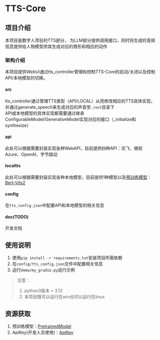 # TTS-Core
## 项目介绍
本项目是数字人项目的TTS部分， 为LLM部分提供调用接口，同时将生成的音频信息提供给人物模型供其生成对应的唇形和相应的动作
### 架构介绍
本项目提供WebUi通过tts_controller管理和控制TTS-Core的启动/关闭以及控制API/本地模型的切换。

#### src
tts_controller通过管理TTS类型（API/LOCAL）从而修改相应的TTS具体实现，并通过generate_speech来生成对应的声音至`./out`目录下 \
API或本地模型的具体实现都需要通过继承ConfigurableModel/GenerativeModel实现对应的接口（_initialize和synthesize）

#### api
此处可以根据需要封装实现各种WebAPI，目前提供四种API：讯飞、微软Azure、OpenAI、字节跳动

#### localtts
此处可以根据需要封装实现各种本地模型，目前提供1种模型以及[预训练模型](#资源获取)：[Bert-Vits2](https://github.com/fishaudio/Bert-VITS2)

#### config
在`tts_config.json`中配置API和本地模型的相关信息

#### doc(TODO)
开发文档

## 使用说明
1. 使用`pip install -r requirements.txt`安装项目所需依赖
2. 在`config/tts_config.json`文件中配置相关信息
3. 运行`demo/my_gradio.py`运行示例
> 注意：
> 1. python3版本 < 3.12
> 2. 本项目既可以运行在win也可以运行在linux

## 资源获取
1. 预训练模型：[PretrainedModel](https://drive.google.com/drive/folders/1cWW7Vc_sJ2VjsDC2GR3AHEaUteCMxsY2?usp=drive_link)
2. ApiKey(开发人员使用)：[ApiKey](https://drive.google.com/drive/folders/1fo88_FfoLlVd1FJoQfzyOTV72zhAp9bh?usp=sharing)